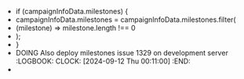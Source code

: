- if (campaignInfoData.milestones) {
- campaignInfoData.milestones = campaignInfoData.milestones.filter(
- (milestone) => milestone.length !== 0
- );
- }
- DOING Also deploy milestones issue 1329 on development server
  :LOGBOOK:
  CLOCK: [2024-09-12 Thu 00:11:00]
  :END:
-